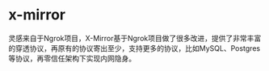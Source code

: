 # x-mirror
灵感来自于Ngrok项目，X-Mirror基于Ngrok项目做了很多改进，提供了非常丰富的穿透协议，再原有的协议寄出至少，支持更多的协议，比如MySQL、Postgres等协议，再零信任架构下实现内网隐身。
